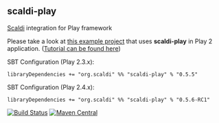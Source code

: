 ## scaldi-play

[Scaldi](http://scaldi.org) integration for Play framework

Please take a look at [this example project](https://github.com/scaldi/scaldi-play-example) that uses **scaldi-play**
in Play 2 application. ([Tutorial can be found here](http://hacking-scala.tumblr.com/post/51407241538/easy-dependency-injection-in-play-framework-with-scaldi))

SBT Configuration (Play 2.3.x):

    libraryDependencies += "org.scaldi" %% "scaldi-play" % "0.5.5"

SBT Configuration (Play 2.4.x):

    libraryDependencies += "org.scaldi" %% "scaldi-play" % "0.5.6-RC1"

[![Build Status](https://travis-ci.org/scaldi/scaldi-play.png)](https://travis-ci.org/scaldi/scaldi-play) [![Maven Central](https://maven-badges.herokuapp.com/maven-central/org.scaldi/scaldi-play_2.11/badge.svg)](https://maven-badges.herokuapp.com/maven-central/org.scaldi/scaldi-play_2.11)
